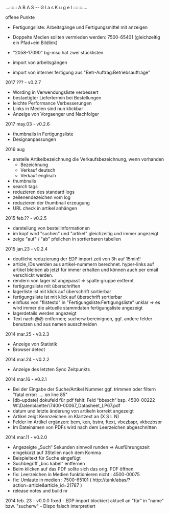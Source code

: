
...::::::
          A B A S -- G l a s K u g e l
				       :::::::....
      
      
    
offene Punkte


  - Fertigungsliste: Arbeitsgänge und Fertigungsmittel mit anzeigen

  - Doppelte Medien sollten vermieden werden: 7500-65401 (gleichzeitig ein Pfad+ein Bildlink)
  - "2058-17090" bg-msu hat zwei stücklisten

  - import von arbeitsgängen
  - import von interner fertigung aus "Betr-Auftrag:Betriebsaufträge"


2017 ??? - v0.2.7
  - Wording in Verwendungsliste verbessert
  - bestaetigter Liefertermin bei Bestellungen 
  - leichte Performance Verbesserungen
  - Links in Medien sind nun klickbar
  - Anzeige von Vorgaenger und Nachfolger 

2017 may.03 - v0.2.6
  - thumbnails in Fertigungsliste
  - Designanpassungen
   

2016 aug
  - anstelle Artikelbezeichnung die Verkaufsbezeichnung, wenn vorhanden
    - Bezeichnung
    - Verkauf deutsch
    - Verkauf englisch
  - thumbnails
  - search tags
  - reduzieren des standard logs
  - zeilenendezeichen vom log
  - reduzieren der thumbnail erzeugung
  - URL check in artikel anhängen

2015 feb.?? - v0.2.5
  - darstellung von bestellinformationen
  - im kopf wird "suchen" und "artikel" gleichzeitig und immer angezeigt
  - zeige "auf" / "ab" pfeilchen in sortierbaren tabellen

2015 jan.23 - v0.2.4
  - deutliche reduzierung der EDP import zeit von 3h auf 15min!!
  - article_IDs werden aus artikel-nummern berechnet. hyper-links auf artikel 
    bleiben ab jetzt für immer erhalten und können auch per email verschickt werden.
  - rendern von lager ist angepasst => spalte gruppe entfernt
  - fertigungsliste mit überschriften
  - lagerliste ist mit klick auf überschrift sortierbar
  - fertigungsliste ist mit klick auf überschrift sortierbar
  - einfluss von "flistestd" in "Fertigungsliste:Fertigungsliste" unklar => es wird immer die aktuelle stammdaten fertigungsliste angezeigt
  - lagerdetails werden angezeigt
  - Text nach @@ entfernen; sucherw bereinignen, ggf. andere felder benutzen und aus namen ausschneiden

2014 mar.25 - v0.2.3
  - Anzeige von Statistik 
  - Browser detect
  
2014 mar.24 - v0.2.2
  - Anzeige des letzten Sync Zeitpunkts

2014 mar.16 - v0.2.1
  - Bei der Eingabe der Suche/Artikel Nummer ggf. trimmen oder filtern "fatal error: .... on line 85"
  - [db-update] dokufeld für pdf fehlt: Feld “bbesch“ bsp. 4500-00222 W:\Datenblaetter\7400-00067_Datasheet_LP67.pdf  
  - datum und letzte änderung von artikeln korrekt angezeigt  
  - Artikel zeigt Kennzeichen im Klartzext an (X S L N)
  - Felder im Artikel ergänzen: bem, ken, bstnr, ftext, vbezbspr, vkbezbspr
  - Im Dateinamen von PDFs wird nach dem Leerzeichen abgeschnitten
 
  

2014 mar.11 - v0.2.0
  - Angezeigte „Such“ Sekunden sinnvoll runden => Ausführungszeit eingekürzt auf 3Stellen nach dem Komma
  - Beispieltext für Suche eingefügt
  - Suchbegriff „bnc kabel“ entfernen
  - Beim klicken auf das PDF sollte sich das orig. PDF öffnen.  
  - fix: Leerzeichen in Medien funktionieren nicht : 4500-00075
  - fix: Umlaute in medien : 7500-65101 ( http://tank/abas/?action=article&article_id=21787 )
  - release notes und build nr 
 
2014 feb. 23 - v0.0.0
  fixed
    - EDP import blockiert aktuell an "für" in "name" bzw. "sucherw"
    - Dispo falsch interpretiert
